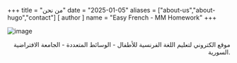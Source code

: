 +++
title = "من نحن"
date = "2025-01-05"
aliases = ["about-us","about-hugo","contact"]
[ author ]
  name = "Easy French - MM Homework"
+++

![image](/MMSite/EF_Logo_BR.webp)
<div style="text-align: right;">
    <p>موقع الكتروني لتعليم اللغة الفرنسية للأطفال - الوسائط المتعددة - الجامعة الافتراضية السورية.</p>
</div>
